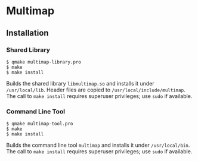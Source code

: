 # Multimap

<!-- Official website: <http://multimap.io> -->

## Installation

### Shared Library

    $ qmake multimap-library.pro
    $ make
    $ make install

Builds the shared library `libmultimap.so` and installs it under `/usr/local/lib`. Header files are copied to `/usr/local/include/multimap`. The call to `make install` requires superuser privileges; use `sudo` if available.

### Command Line Tool

    $ qmake multimap-tool.pro
    $ make
    $ make install

Builds the command line tool `multimap` and installs it under `/usr/local/bin`. The call to `make install` requires superuser privileges; use `sudo` if available.
